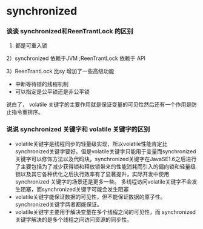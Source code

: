 # synchronized

### 谈谈 synchronized和ReenTrantLock 的区别

1) 都是可重入锁

2）synchronized 依赖于JVM ;ReenTrantLock 依赖于 API

3）ReenTrantLock 比sy 增加了一些高级功能

- 中断等待锁的线程机制
- 可以指定是公平锁还是非公平锁



说白了， volatile 关键字的主要作用就是保证变量的可见性然后还有一个作用是防止指令重排序。

### 说说 synchronized 关键字和 volatile 关键字的区别

- volatile关键字是线程同步的轻量级实现，所以volatile性能肯定比synchronized关键字要好。但是volatile关键字只能用于变量而synchronized关键字可以修饰方法以及代码块。synchronized关键字在JavaSE1.6之后进行了主要包括为了减少获得锁和释放锁带来的性能消耗而引入的偏向锁和轻量级锁以及其它各种优化之后执行效率有了显著提升，实际开发中使用 synchronized 关键字的场景还是更多一些。
多线程访问volatile关键字不会发生阻塞，而synchronized关键字可能会发生阻塞
- volatile关键字能保证数据的可见性，但不能保证数据的原子性。synchronized关键字两者都能保证。
- volatile关键字主要用于解决变量在多个线程之间的可见性，而 synchronized关键字解决的是多个线程之间访问资源的同步性。

